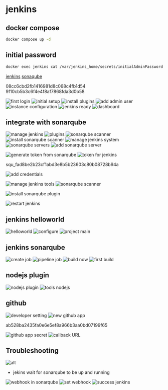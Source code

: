 # jenkins

## docker compose

```sh
docker compose up -d
```

## initial password

```sh
docker exec jenkins cat /var/jenkins_home/secrets/initialAdminPassword
```

[jenkins](http://tour-dev.mau-sailfin.ts.net:58080)
[sonaqube](http://tour-dev.mau-sailfin.ts.net:9000)

08cc6cbd2fb1416981d8c068c4fb1d54
9f10cb5b3c6f4e4f8af7868fda3d0b58

![first login](image.png)
![initial setup](image-1.png)
![install plugins](image-2.png)
![add admin user](image-3.png)
![instance configuration](image-4.png)
![jenkins ready](image-5.png)
![dashboard](image-6.png)

## integrate with sonarqube

![manage jenkins](image-13.png)
![plugins](image-7.png)
![sonarqube scanner](image-14.png)
![install sonarqube scanner](image-15.png)
![manage jenkins system](image-16.png)
![sonarqube servers](image-17.png)
![add sonarqube server](image-18.png)

![generate token from sonarqube](image-19.png)
![token for jenkins](image-20.png)

squ_fad8be2b23cf1abd3e8b5b23603c80b08728b94a

![add credentials](image-21.png)

![manage jenkins tools](image-22.png)
![sonarqube scanner](image-23.png)

![install sonarqube plugin](image-8.png)

![restart jenkins](image-9.png)

## jenkins helloworld

![helloworld](image-10.png)
![configure](image-11.png)
![project main](image-12.png)

## jenkins sonarqube

![create job](image-24.png)
![pipeline job](image-25.png)
![build now](image-26.png)
![first build](image-27.png)

## nodejs plugin

![nodejs plugin](image-33.png)
![tools nodejs](image-34.png)

## github

![developer setting](image-28.png)
![new github app](image-29.png)

ab528ba2435fa0e6e5ef8a966b3aa0bd07199f65

![github app secret](image-30.png)
![callback URL](image-31.png)

## Troubleshooting

![alt](image-32.png)

- jekins wait for sonarqube to be up and running

![webhook in sonarqube](image-35.png)
![set webhook](image-37.png)
![success jenkins](image-38.png)

